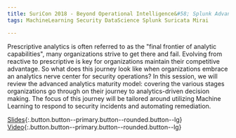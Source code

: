 ```yaml
---
title: SuriCon 2018 - Beyond Operational Intelligence&#58; Splunk Advanced Analytics
tags: MachineLearning Security DataScience Splunk Suricata Mirai

---
```


Prescriptive analytics is often referred to as the "final frontier of analytic capabilities", many organizations strive to get there and fail. Evolving from reactive to prescriptive is key for organizations maintain their competitive advantage. So what does this journey look like when organizations embrace an analytics nerve center for security operations? In this session, we will review the advanced analytics maturity model: covering the various stages organizations go through on their journey to analytics-driven decision making. The focus of this journey will be tailored around utilizing Machine Learning to respond to security incidents and automating remediation.
<!--more-->


[Slides](https://tellez.sfo2.digitaloceanspaces.com/SuriCon2018_Tellez.pdf){:.button.button--primary.button--rounded.button--lg}
[Video](https://vimeo.com/310451540){:.button.button--primary.button--rounded.button--lg}

